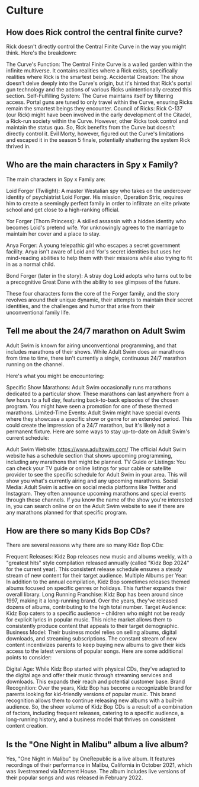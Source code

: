 # Culture

## How does Rick control the central finite curve?

Rick doesn't directly control the Central Finite Curve in the way you might think. Here's the breakdown:

The Curve's Function: The Central Finite Curve is a walled garden within the infinite multiverse. It contains realities where a Rick exists, specifically realities where Rick is the smartest being.
Accidental Creation: The show doesn't delve deeply into the Curve's origin, but it's hinted that Rick's portal gun technology and the actions of various Ricks unintentionally created this section.
Self-Fulfilling System: The Curve maintains itself by filtering access. Portal guns are tuned to only travel within the Curve, ensuring Ricks remain the smartest beings they encounter.
Council of Ricks: Rick C-137 (our Rick) might have been involved in the early development of the Citadel, a Rick-run society within the Curve. However, other Ricks took control and maintain the status quo.
So, Rick benefits from the Curve but doesn't directly control it.  Evil Morty, however, figured out the Curve's limitations and escaped it in the season 5 finale, potentially shattering the system Rick thrived in.

## Who are the main characters in Spy x Family?

The main characters in Spy x Family are:

Loid Forger (Twilight): A master Westalian spy who takes on the undercover identity of psychiatrist Loid Forger. His mission, Operation Strix, requires him to create a seemingly perfect family in order to infiltrate an elite private school and get close to a high-ranking official.

Yor Forger (Thorn Princess):  A skilled assassin with a hidden identity who becomes Loid's pretend wife.  Yor unknowingly agrees to the marriage to maintain her cover and a place to stay.

Anya Forger:  A young telepathic girl who escapes a secret government facility. Anya isn't aware of Loid and Yor's secret identities but uses her mind-reading abilities to help them with their missions while also trying to fit in as a normal child.

Bond Forger (later in the story):  A stray dog Loid adopts who turns out to be a precognitive Great Dane with the ability to see glimpses of the future.

These four characters form the core of the Forger family, and the story revolves around their unique dynamic, their attempts to maintain their secret identities, and the challenges and humor that arise from their unconventional family life.

## Tell me about the 24/7 marathon on Adult Swim

Adult Swim is known for airing unconventional programming, and that includes marathons of their shows. While Adult Swim does air marathons from time to time, there isn't currently a single, continuous 24/7 marathon running on the channel.

Here's what you might be encountering:

Specific Show Marathons: Adult Swim occasionally runs marathons dedicated to a particular show. These marathons can last anywhere from a few hours to a full day, featuring back-to-back episodes of the chosen program. You might have seen a promotion for one of these themed marathons.
Limited-Time Events: Adult Swim might have special events where they showcase a specific show or genre for an extended period. This could create the impression of a 24/7 marathon, but it's likely not a permanent fixture.
Here are some ways to stay up-to-date on Adult Swim's current schedule:

Adult Swim Website: https://www.adultswim.com/ The official Adult Swim website has a schedule section that shows upcoming programming, including any marathons that might be planned.
TV Guide or Listings: You can check your TV guide or online listings for your cable or satellite provider to see the specific schedule for Adult Swim in your area. This will show you what's currently airing and any upcoming marathons.
Social Media: Adult Swim is active on social media platforms like Twitter and Instagram. They often announce upcoming marathons and special events through these channels.
If you know the name of the show you're interested in, you can search online or on the Adult Swim website to see if there are any marathons planned for that specific program.

## How are there so many Kids Bop CDs?

There are several reasons why there are so many Kidz Bop CDs:

Frequent Releases: Kidz Bop releases new music and albums weekly, with a "greatest hits" style compilation released annually (called "Kidz Bop 2024" for the current year). This consistent release schedule ensures a steady stream of new content for their target audience.
Multiple Albums per Year: In addition to the annual compilation, Kidz Bop sometimes releases themed albums focused on specific genres or holidays. This further expands their overall library.
Long Running Franchise: Kidz Bop has been around since 1997, making it a long-running brand. Over the years, they've released dozens of albums, contributing to the high total number.
Target Audience: Kidz Bop caters to a specific audience – children who might not be ready for explicit lyrics in popular music. This niche market allows them to consistently produce content that appeals to their target demographic.
Business Model: Their business model relies on selling albums, digital downloads, and streaming subscriptions. The constant stream of new content incentivizes parents to keep buying new albums to give their kids access to the latest versions of popular songs.
Here are some additional points to consider:

Digital Age: While Kidz Bop started with physical CDs, they've adapted to the digital age and offer their music through streaming services and downloads. This expands their reach and potential customer base.
Brand Recognition: Over the years, Kidz Bop has become a recognizable brand for parents looking for kid-friendly versions of popular music. This brand recognition allows them to continue releasing new albums with a built-in audience.
So, the sheer volume of Kidz Bop CDs is a result of a combination of factors, including frequent releases, catering to a specific audience, a long-running history, and a business model that thrives on consistent content creation.

## Is the "One Night in Malibu" album a live album?

Yes, "One Night in Malibu" by OneRepublic is a live album. It features recordings of their performance in Malibu, California in October 2021, which was livestreamed via Moment House. The album includes live versions of their popular songs and was released in February 2022.

